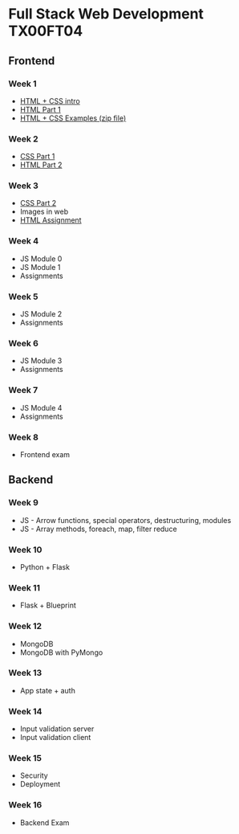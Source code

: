 # Full Stack Web Development TX00FT04

## Frontend

### Week 1

- [HTML + CSS intro](HTML+CSS/1-HTML-CSS-intro.pdf)
- [HTML Part 1](HTML+CSS/2-HTML-1.pdf)
- [HTML + CSS Examples (zip file)](HTML+CSS/html-css-examples.zip)

### Week 2

- [CSS Part 1](HTML+CSS/3-CSS-1.pdf)
- [HTML Part 2](HTML+CSS/4-HTML-2.pdf)

### Week 3

- [CSS Part 2](HTML+CSS/5-CSS-2.pdf)
- Images in web
- [HTML Assignment](https://github.com/ilkkamtk/html-css-assignment)

### Week 4

- JS Module 0
- JS Module 1
- Assignments

### Week 5

- JS Module 2
- Assignments

### Week 6

- JS Module 3
- Assignments

### Week 7

- JS Module 4
- Assignments

### Week 8

- Frontend exam

## Backend

### Week 9

- JS - Arrow functions, special operators, destructuring, modules
- JS - Array methods, foreach, map, filter reduce

### Week 10

- Python + Flask

### Week 11

- Flask + Blueprint

### Week 12

- MongoDB
- MongoDB with PyMongo

### Week 13

- App state + auth

### Week 14

- Input validation server
- Input validation client

### Week 15

- Security
- Deployment

### Week 16

- Backend Exam
